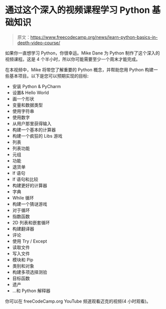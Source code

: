 # 通过这个深入的视频课程学习 Python 基础知识

> 原文：<https://www.freecodecamp.org/news/learn-python-basics-in-depth-video-course/>

如果你一直想学习 Python，你很幸运。Mike Dane 为 Python 制作了这个深入的视频课程。这是 4 个半小时，所以你可能需要至少一个周末才能完成。

在本视频中，Mike 将带您了解重要的 Python 概念，并帮助您用 Python 构建一些基本项目。以下是您可以预期实现的目标:

*   安装 Python & PyCharm
*   设置& Hello World
*   画一个形状
*   变量和数据类型
*   使用字符串
*   使用数字
*   从用户那里获得输入
*   构建一个基本的计算器
*   构建一个疯狂的 Libs 游戏
*   列表
*   列表功能
*   元组
*   功能
*   退货单
*   If 语句
*   If 语句和比较
*   构建更好的计算器
*   字典
*   While 循环
*   构建一个猜谜游戏
*   对于循环
*   指数函数
*   2D 列表和嵌套循环
*   构建翻译器
*   评论
*   使用 Try / Except
*   读取文件
*   写入文件
*   模块和 Pip
*   类别和对象
*   构建多项选择测验
*   目标函数
*   遗产
*   ...和 Python 解释器

你可以在 freeCodeCamp.org YouTube 频道观看迈克的视频(4 小时观看)。‌